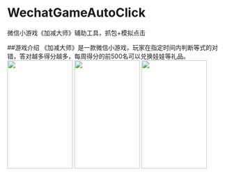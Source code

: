 # WechatGameAutoClick
微信小游戏《加减大师》辅助工具，抓包+模拟点击

##游戏介绍
《加减大师》是一款微信小游戏，玩家在指定时间内判断等式的对错，答对越多得分越多，每周得分的前500名可以兑换娃娃等礼品。
<img width="150" height="250" src="https://github.com/tiantianwahaha/WechatGameAutoClick/raw/master/img/example1.png"/>
<img width="150" height="250" src="https://github.com/tiantianwahaha/WechatGameAutoClick/raw/master/img/example2.png"/>
<img width="150" height="250" src="https://github.com/tiantianwahaha/WechatGameAutoClick/raw/master/img/example3.png"/>
